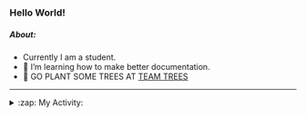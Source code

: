 ### Hello World!

##### About:
- Currently I am a student.
- 🌱 I’m learning how to make better documentation.
- 🌱 GO PLANT SOME TREES AT [TEAM TREES](https://teamtrees.org/)

---
<details>
  <summary>:zap: My Activity:</summary>
  
<!--START_SECTION:waka-->
![Code Time](http://img.shields.io/badge/Code%20Time-1%2C196%20hrs%2045%20mins-blue)

**I'm a Night 🦉** 

```text
🌞 Morning                1884 commits        ██░░░░░░░░░░░░░░░░░░░░░░░   09.99 % 
🌆 Daytime                6443 commits        █████████░░░░░░░░░░░░░░░░   34.15 % 
🌃 Evening                5436 commits        ███████░░░░░░░░░░░░░░░░░░   28.81 % 
🌙 Night                  5104 commits        ███████░░░░░░░░░░░░░░░░░░   27.05 % 
```
📅 **I'm Most Productive on Wednesday** 

```text
Monday                   2657 commits        ████░░░░░░░░░░░░░░░░░░░░░   14.08 % 
Tuesday                  2565 commits        ███░░░░░░░░░░░░░░░░░░░░░░   13.60 % 
Wednesday                4407 commits        ██████░░░░░░░░░░░░░░░░░░░   23.36 % 
Thursday                 2435 commits        ███░░░░░░░░░░░░░░░░░░░░░░   12.91 % 
Friday                   1988 commits        ███░░░░░░░░░░░░░░░░░░░░░░   10.54 % 
Saturday                 1641 commits        ██░░░░░░░░░░░░░░░░░░░░░░░   08.70 % 
Sunday                   3174 commits        ████░░░░░░░░░░░░░░░░░░░░░   16.82 % 
```


📊 **This Week I Spent My Time On** 

```text
🔥 Editors: 
VS Code                  14 hrs 19 mins      █████████████████░░░░░░░░   66.31 % 
IntelliJ                 6 hrs 31 mins       ████████░░░░░░░░░░░░░░░░░   30.21 % 
Android Studio           44 mins             █░░░░░░░░░░░░░░░░░░░░░░░░   03.47 % 

🐱‍💻 Projects: 
givbacks-admin           6 hrs 17 mins       ███████░░░░░░░░░░░░░░░░░░   29.10 % 
file-utils               4 hrs 19 mins       █████░░░░░░░░░░░░░░░░░░░░   20.01 % 
intro                    2 hrs 48 mins       ███░░░░░░░░░░░░░░░░░░░░░░   13.01 % 
melody-iuvo              2 hrs 18 mins       ███░░░░░░░░░░░░░░░░░░░░░░   10.71 % 
demo                     1 hr 30 mins        ██░░░░░░░░░░░░░░░░░░░░░░░   06.99 % 
```


 Last Updated on 11/09/2023 19:10:24 UTC
<!--END_SECTION:waka-->
</details>
